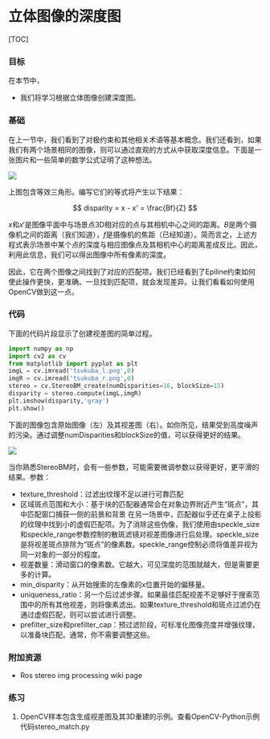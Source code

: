 # 立体图像的深度图

[TOC]

### 目标
在本节中，
- 我们将学习根据立体图像创建深度图。

### 基础
在上一节中，我们看到了对极约束和其他相关术语等基本概念。我们还看到，如果我们有两个场景相同的图像，则可以通过直观的方式从中获取深度信息。下面是一张图片和一些简单的数学公式证明了这种想法。

![](http://qiniu.aihubs.net/stereo_depth.jpg)

上图包含等效三角形。编写它们的等式将产生以下结果：

$$
disparity = x - x' = \frac{Bf}{Z}
$$

$x$和$x'$是图像平面中与场景点3D相对应的点与其相机中心之间的距离。$B$是两个摄像机之间的距离（我们知道），$f$是摄像机的焦距（已经知道）。简而言之，上述方程式表示场景中某个点的深度与相应图像点及其相机中心的距离差成反比。因此，利用此信息，我们可以得出图像中所有像素的深度。

因此，它在两个图像之间找到了对应的匹配项。我们已经看到了Epiline约束如何使此操作更快，更准确。一旦找到匹配项，就会发现差异。让我们看看如何使用OpenCV做到这一点。

### 代码
下面的代码片段显示了创建视差图的简单过程。
```python
import numpy as np
import cv2 as cv
from matplotlib import pyplot as plt
imgL = cv.imread('tsukuba_l.png',0)
imgR = cv.imread('tsukuba_r.png',0)
stereo = cv.StereoBM_create(numDisparities=16, blockSize=15)
disparity = stereo.compute(imgL,imgR)
plt.imshow(disparity,'gray')
plt.show()
```

下面的图像包含原始图像（左）及其视差图（右）。如你所见，结果受到高度噪声的污染。通过调整numDisparities和blockSize的值，可以获得更好的结果。

![](http://qiniu.aihubs.net/disparity_map.jpg)

当你熟悉StereoBM时，会有一些参数，可能需要微调参数以获得更好，更平滑的结果。参数：
- texture_threshold：过滤出纹理不足以进行可靠匹配
- 区域斑点范围和大小：基于块的匹配器通常会在对象边界附近产生“斑点”，其中匹配窗口捕获一侧的前景和背景 在另一场景中，匹配器似乎还在桌子上投影的纹理中找到小的虚假匹配项。为了消除这些伪像，我们使用由speckle_size和speckle_range参数控制的散斑滤镜对视差图像进行后处理。speckle_size是将视差斑点排除为“斑点”的像素数。speckle_range控制必须将值差异视为同一对象的一部分的程度。
- 视差数量：滑动窗口的像素数。它越大，可见深度的范围就越大，但是需要更多的计算。
- min_disparity：从开始搜索的左像素的x位置开始的偏移量。
- uniqueness_ratio：另一个后过滤步骤。如果最佳匹配视差不足够好于搜索范围中的所有其他视差，则将像素滤出。如果texture_threshold和斑点过滤仍在通过虚假匹配，则可以尝试进行调整。
- prefilter_size和prefilter_cap：预过滤阶段，可标准化图像亮度并增强纹理，以准备块匹配。通常，你不需要调整这些。

### 附加资源
- Ros stereo img processing wiki page

### 练习
1. OpenCV样本包含生成视差图及其3D重建的示例。查看OpenCV-Python示例代码stereo_match.py​​